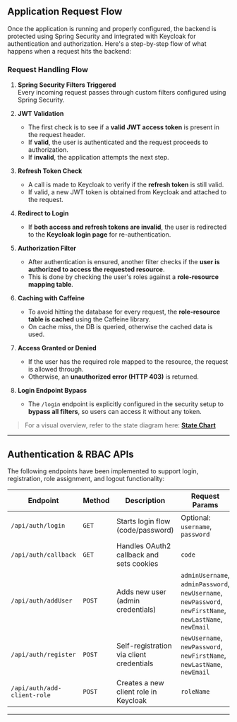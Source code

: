 ## Application Request Flow

Once the application is running and properly configured, the backend is protected using Spring Security and integrated with Keycloak for authentication and authorization. Here's a step-by-step flow of what happens when a request hits the backend:

### Request Handling Flow

1. **Spring Security Filters Triggered**  
   Every incoming request passes through custom filters configured using Spring Security.

2. **JWT Validation**  
   - The first check is to see if a **valid JWT access token** is present in the request header.
   - If **valid**, the user is authenticated and the request proceeds to authorization.
   - If **invalid**, the application attempts the next step.

3. **Refresh Token Check**
   - A call is made to Keycloak to verify if the **refresh token** is still valid.
   - If valid, a new JWT token is obtained from Keycloak and attached to the request.

4. **Redirect to Login**
   - If **both access and refresh tokens are invalid**, the user is redirected to the **Keycloak login page** for re-authentication.

5. **Authorization Filter**
   - After authentication is ensured, another filter checks if the **user is authorized to access the requested resource**.
   - This is done by checking the user's roles against a **role-resource mapping table**.

6. **Caching with Caffeine**
   - To avoid hitting the database for every request, the **role-resource table is cached** using the Caffeine library.
   - On cache miss, the DB is queried, otherwise the cached data is used.

7. **Access Granted or Denied**
   - If the user has the required role mapped to the resource, the request is allowed through.
   - Otherwise, an **unauthorized error (HTTP 403)** is returned.

8. **Login Endpoint Bypass**
   - The `/login` endpoint is explicitly configured in the security setup to **bypass all filters**, so users can access it without any token.

>  For a visual overview, refer to the state diagram here: [**State Chart**]({dbdigramlink})

---

## Authentication & RBAC APIs

The following endpoints have been implemented to support login, registration, role assignment, and logout functionality:

| **Endpoint**                  | **Method** | **Description**                              | **Request Params**                                                                                                            | **Response**                                             |
|------------------------------|------------|----------------------------------------------|-------------------------------------------------------------------------------------------------------------------------------|----------------------------------------------------------|
| `/api/auth/login`            | `GET`      | Starts login flow (code/password)            | Optional: `username`, `password`                                                                                              | Redirect or token cookies                               |
| `/api/auth/callback`         | `GET`      | Handles OAuth2 callback and sets cookies     | `code`                                                                                                                        | Redirect to frontend or `401` if error                  |
| `/api/auth/addUser`          | `POST`     | Adds new user (admin credentials)            | `adminUsername`, `adminPassword`, `newUsername`, `newPassword`, `newFirstName`, `newLastName`, `newEmail`                    | `200 OK` or `401 UNAUTHORIZED`                          |
| `/api/auth/register`         | `POST`     | Self-registration via client credentials     | `newUsername`, `newPassword`, `newFirstName`, `newLastName`, `newEmail`                                                      | `200 OK` or `401 UNAUTHORIZED`                          |
| `/api/auth/add-client-role`  | `POST`     | Creates a new client role in Keycloak        | `roleName`                                                                                                                    | `200 OK` or `401 UNAUTHORIZED`                          |

---